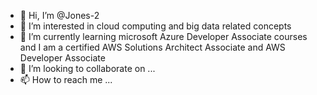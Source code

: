 - 👋 Hi, I’m @Jones-2
- 👀 I’m interested in cloud computing and big data related concepts
- 🌱 I’m currently learning microsoft Azure Developer Associate courses and I am a certified AWS Solutions Architect Associate and AWS Developer Associate
- 💞️ I’m looking to collaborate on ...
- 📫 How to reach me ...

<!---
Jones-2/Jones-2 is a ✨ special ✨ repository because its `README.md` (this file) appears on your GitHub profile.
You can click the Preview link to take a look at your changes.
--->
